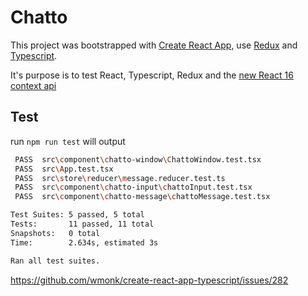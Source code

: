 # Chatto

This project was bootstrapped with [Create React App](https://github.com/facebookincubator/create-react-app), use [Redux](https://redux.js.org/) and [Typescript](https://www.typescriptlang.org/).

It's purpose is to test React, Typescript, Redux and the [new React 16 context api](https://reactjs.org/blog/2018/03/29/react-v-16-3.html)

## Test

run `npm run test` will output
```bash
 PASS  src\component\chatto-window\ChattoWindow.test.tsx
 PASS  src\App.test.tsx
 PASS  src\store\reducer\message.reducer.test.ts
 PASS  src\component\chatto-input\chattoInput.test.tsx
 PASS  src\component\chatto-message\chattoMessage.test.tsx

Test Suites: 5 passed, 5 total
Tests:       11 passed, 11 total
Snapshots:   0 total
Time:        2.634s, estimated 3s

Ran all test suites.
```

https://github.com/wmonk/create-react-app-typescript/issues/282
